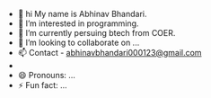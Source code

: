 - 👋 hi My name is Abhinav Bhandari.
- 👀 I’m interested in programming.
- 🌱 I’m currently persuing btech from COER.
- 💞️ I’m looking to collaborate on ...
- 📫 Contact - abhinavbhandari000123@gmail.com 
- 
- 😄 Pronouns: ...
- ⚡ Fun fact: ...

<!---
Abhinav069/Abhinav069 is a ✨ special ✨ repository because its `README.md` (this file) appears on your GitHub profile.
You can click the Preview link to take a look at your changes.
--->
